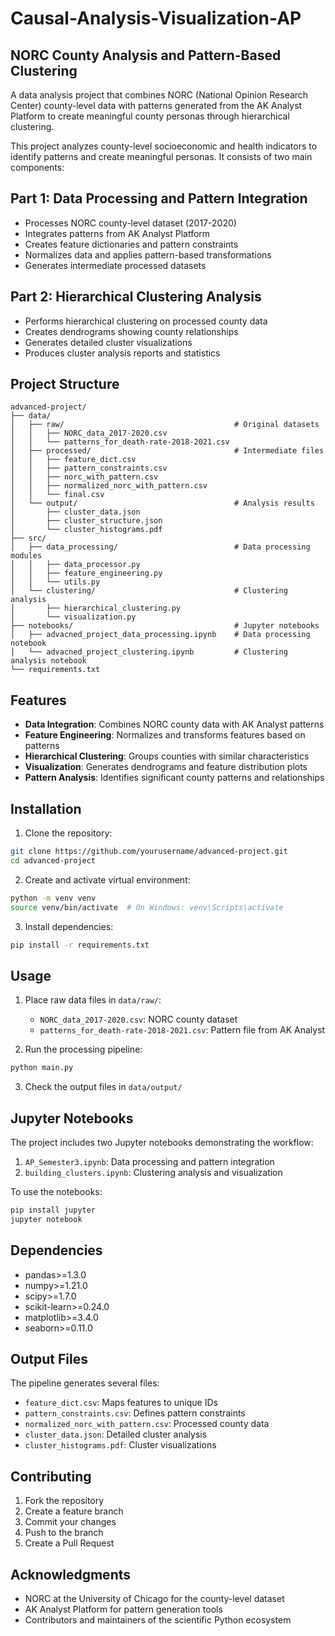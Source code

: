 # Causal-Analysis-Visualization-AP

## NORC County Analysis and Pattern-Based Clustering

A data analysis project that combines NORC (National Opinion Research Center) county-level data with patterns generated from the AK Analyst Platform to create meaningful county personas through hierarchical clustering.

This project analyzes county-level socioeconomic and health indicators to identify patterns and create meaningful personas. It consists of two main components:

## Part 1: Data Processing and Pattern Integration
- Processes NORC county-level dataset (2017-2020)
- Integrates patterns from AK Analyst Platform
- Creates feature dictionaries and pattern constraints
- Normalizes data and applies pattern-based transformations
- Generates intermediate processed datasets

## Part 2: Hierarchical Clustering Analysis
- Performs hierarchical clustering on processed county data
- Creates dendrograms showing county relationships
- Generates detailed cluster visualizations
- Produces cluster analysis reports and statistics

## Project Structure
```
advanced-project/
├── data/
│   ├── raw/                                      # Original datasets
│   │   ├── NORC_data_2017-2020.csv
│   │   └── patterns_for_death-rate-2018-2021.csv
│   ├── processed/                                # Intermediate files
│   │   ├── feature_dict.csv
│   │   ├── pattern_constraints.csv
│   │   ├── norc_with_pattern.csv
│   │   ├── normalized_norc_with_pattern.csv
│   │   └── final.csv
│   └── output/                                   # Analysis results
│       ├── cluster_data.json
│       ├── cluster_structure.json
│       └── cluster_histograms.pdf
├── src/
│   ├── data_processing/                          # Data processing modules
│   │   ├── data_processor.py
│   │   ├── feature_engineering.py
│   │   └── utils.py
│   └── clustering/                               # Clustering analysis
│       ├── hierarchical_clustering.py
│       └── visualization.py
├── notebooks/                                    # Jupyter notebooks
│   ├── advacned_project_data_processing.ipynb    # Data processing notebook
│   └── advacned_project_clustering.ipynb         # Clustering analysis notebook
└── requirements.txt
```

## Features

- **Data Integration**: Combines NORC county data with AK Analyst patterns
- **Feature Engineering**: Normalizes and transforms features based on patterns
- **Hierarchical Clustering**: Groups counties with similar characteristics
- **Visualization**: Generates dendrograms and feature distribution plots
- **Pattern Analysis**: Identifies significant county patterns and relationships

## Installation

1. Clone the repository:
```bash
git clone https://github.com/yourusername/advanced-project.git
cd advanced-project
```

2. Create and activate virtual environment:
```bash
python -m venv venv
source venv/bin/activate  # On Windows: venv\Scripts\activate
```

3. Install dependencies:
```bash
pip install -r requirements.txt
```

## Usage

1. Place raw data files in `data/raw/`:
   - `NORC_data_2017-2020.csv`: NORC county dataset
   - `patterns_for_death-rate-2018-2021.csv`: Pattern file from AK Analyst

2. Run the processing pipeline:
```bash
python main.py
```

3. Check the output files in `data/output/`

## Jupyter Notebooks

The project includes two Jupyter notebooks demonstrating the workflow:

1. `AP_Semester3.ipynb`: Data processing and pattern integration
2. `building_clusters.ipynb`: Clustering analysis and visualization

To use the notebooks:
```bash
pip install jupyter
jupyter notebook
```

## Dependencies
- pandas>=1.3.0
- numpy>=1.21.0
- scipy>=1.7.0
- scikit-learn>=0.24.0
- matplotlib>=3.4.0
- seaborn>=0.11.0

## Output Files

The pipeline generates several files:
- `feature_dict.csv`: Maps features to unique IDs
- `pattern_constraints.csv`: Defines pattern constraints
- `normalized_norc_with_pattern.csv`: Processed county data
- `cluster_data.json`: Detailed cluster analysis
- `cluster_histograms.pdf`: Cluster visualizations

## Contributing

1. Fork the repository
2. Create a feature branch
3. Commit your changes
4. Push to the branch
5. Create a Pull Request

## Acknowledgments

- NORC at the University of Chicago for the county-level dataset
- AK Analyst Platform for pattern generation tools
- Contributors and maintainers of the scientific Python ecosystem